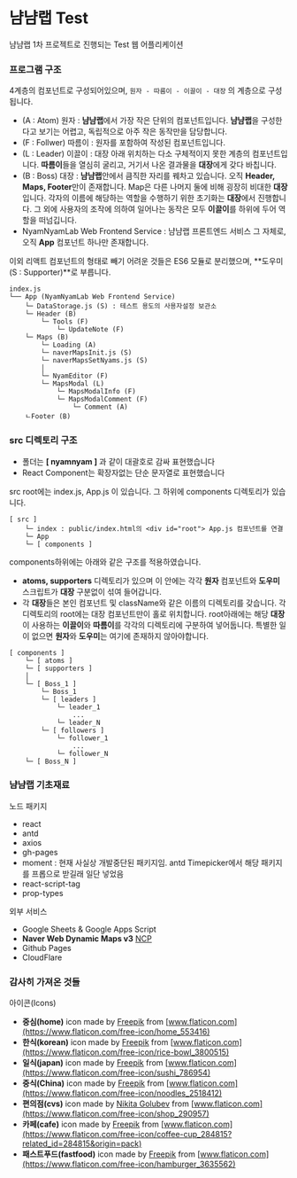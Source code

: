 # 냠냠랩 Test
냠냠랩 1차 프로젝트로 진행되는 Test 웹 어플리케이션

### 프로그램 구조
4계층의 컴포넌트로 구성되어있으며, ```원자 - 따름이 - 이끌이 - 대장``` 의 계층으로 구성됩니다.
* (A : Atom) 원자 : **냠냠랩**에서 가장 작은 단위의 컴포넌트입니다. **냠냠랩**을 구성한다고 보기는 어렵고, 독립적으로 아주 작은 동작만을 담당합니다.
* (F : Follwer) 따름이 : 원자를 포함하여 작성된 컴포넌트입니다.
* (L : Leader) 이끌이 : 대장 아래 위치하는 다소 구체적이지 못한 계층의 컴포넌트입니다. **따름이**들을 열심히 굴리고, 거기서 나온 결과물을 **대장**에게 갖다 바칩니다.
* (B : Boss) 대장 : **냠냠랩**안에서 큼직한 자리를 꿰차고 있습니다. 오직 **Header, Maps, Footer**만이 존재합니다. Map은 다른 나머지 둘에 비해 굉장히 비대한 **대장**입니다. 각자의 이름에 해당하는 역할을 수행하기 위한 초기화는 **대장**에서 진행합니다. 그 외에 사용자의 조작에 의하여 일어나는 동작은 모두 **이끌이**를 하위에 두어 역할을 떠넘깁니다.
* NyamNyamLab Web Frontend Service : 냠냠랩 프론트엔드 서비스 그 자체로, 오직 **App** 컴포넌트 하나만 존재합니다.

이외 리액트 컴포넌트의 형태로 빼기 어려운 것들은 ES6 모듈로 분리했으며, **도우미(S : Supporter)**로 부릅니다.
```
index.js
└── App (NyamNyamLab Web Frontend Service)
    └─ DataStorage.js (S) : 테스트 용도의 사용자설정 보관소
    └─ Header (B)
        └─ Tools (F)
            └─ UpdateNote (F)
    └─ Maps (B)
        └─ Loading (A)
        └─ naverMapsInit.js (S)
        └─ naverMapsSetNyams.js (S)
        │
        └─ NyamEditor (F)
        └─ MapsModal (L)
            └─ MapsModalInfo (F)
            └─ MapsModalComment (F)
                └─ Comment (A) 
    ㄴFooter (B)
```

### src 디렉토리 구조
* 폴더는 **[ nyamnyam ]** 과 같이 대괄호로 감싸 표현했습니다
* React Component는 확장자없는 단순 문자열로 표현했습니다

src root에는 index.js, App.js 이 있습니다. 그 하위에 components 디렉토리가 있습니다.
```
[ src ]
    └─ index : public/index.html의 <div id="root"> App.js 컴포넌트를 연결
    └─ App
    └─ [ components ]
```
components하위에는 아래와 같은 구조를 적용하였습니다. 
* **atoms, supporters** 디렉토리가 있으며 이 안에는 각각 **원자** 컴포넌트와 **도우미** 스크립트가 **대장** 구분없이 섞여 들어갑니다.
* 각 **대장**들은 본인 컴포넌트 및 className와 같은 이름의 디렉토리를 갖습니다. 각 디렉토리의 root에는 대장 컴포넌트만이 홀로 위치합니다. root아래에는 해당 **대장**이 사용하는 **이끌이**와 **따름이**를 각각의 디렉토리에 구분하여 넣어둡니다. 특별한 일이 없으면 **원자**와 **도우미**는 여기에 존재하지 않아야합니다.
```
[ components ]
    └─ [ atoms ]
    └─ [ supporters ]
    │
    └─ [ Boss_1 ]
        └─ Boss_1
        └─ [ leaders ]
            └─ leader_1
                ...
            └─ leader_N
        └─ [ followers ]
            └─ follower_1
                ...
            └─ follower_N
    └─ [ Boss_N ]
```

### 냠냠랩 기초재료
노드 패키지
* react
* antd
* axios
* gh-pages
* moment : 현재 사실상 개발중단된 패키지임. antd Timepicker에서 해당 패키지를 프롭으로 받길래 일단 넣었음
* react-script-tag
* prop-types

외부 서비스
* Google Sheets & Google Apps Script
* **Naver Web Dynamic Maps v3** [NCP](https://www.ncloud.com/product/applicationService/maps)
* Github Pages
* CloudFlare

### 감사히 가져온 것들

아이콘(Icons)
* **중심(home)** icon made by [Freepik](https://www.freepik.com) from [www.flaticon.com](https://www.flaticon.com/free-icon/home_553416)
* **한식(korean)** icon made by [Freepik](https://www.freepik.com) from [www.flaticon.com](https://www.flaticon.com/free-icon/rice-bowl_3800515)
* **일식(japan)** icon made by [Freepik](https://www.freepik.com) from [www.flaticon.com](https://www.flaticon.com/free-icon/sushi_786954)
* **중식(China)** icon made by [Freepik](https://www.freepik.com) from [www.flaticon.com](https://www.flaticon.com/free-icon/noodles_2518412)
* **편의점(cvs)** icon made by [Nikita Golubev](https://www.flaticon.com/authors/nikita-golubev) from [www.flaticon.com](https://www.flaticon.com/free-icon/shop_290957)
* **카페(cafe)** icon made by [Freepik](https://www.freepik.com) from [www.flaticon.com](https://www.flaticon.com/free-icon/coffee-cup_284815?related_id=284815&origin=pack)
* **패스트푸드(fastfood)** icon made by [Freepik](https://www.freepik.com) from [www.flaticon.com](https://www.flaticon.com/free-icon/hamburger_3635562)